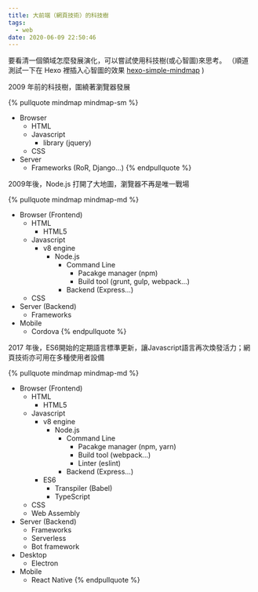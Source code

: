 ```yaml
---
title: 大前端（網頁技術）的科技樹
tags:
  - web
date: 2020-06-09 22:50:46
---
```


要看清一個領域怎麼發展演化，可以嘗試使用科技樹(或心智圖)來思考。
（順道測試一下在 Hexo 裡插入心智圖的效果 [hexo-simple-mindmap](https://github.com/HunterXuan/hexo-simple-mindmap) )

2009 年前的科技樹，圍繞著瀏覽器發展

{% pullquote mindmap mindmap-sm %}
- Browser
  - HTML
  - Javascript
    - library (jquery)
  - CSS
- Server
  - Frameworks (RoR, Django...)
{% endpullquote %}

2009年後，Node.js 打開了大地圖，瀏覽器不再是唯一戰場

{% pullquote mindmap mindmap-md %}
- Browser (Frontend)
  - HTML
    - HTML5
  - Javascript
    - v8 engine
      - Node.js
        - Command Line
          - Pacakge manager (npm)
          - Build tool (grunt, gulp, webpack...)
        - Backend (Express...)
  - CSS
- Server (Backend)
  - Frameworks
- Mobile
  - Cordova
{% endpullquote %}

2017 年後，ES6開始的定期語言標準更新，讓Javascript語言再次煥發活力；網頁技術亦可用在多種使用者設備

{% pullquote mindmap mindmap-md %}
- Browser (Frontend)
  - HTML
    - HTML5
  - Javascript
    - v8 engine
      - Node.js
        - Command Line
          - Pacakge manager (npm, yarn)
          - Build tool (webpack...)
          - Linter (eslint)
        - Backend (Express...)
    - ES6
      - Transpiler (Babel)
      - TypeScript
  - CSS
  - Web Assembly
- Server (Backend)
  - Frameworks
  - Serverless
  - Bot framework
- Desktop
  - Electron
- Mobile
  - React Native
{% endpullquote %}
